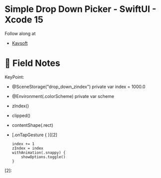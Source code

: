 # Simple Drop Down Picker - SwiftUI - Xcode 15

Follow along at 
- [Kavsoft][1]

# 📒 Field Notes

KeyPoint:
- @SceneStorage("drop_down_zindex") private var index = 1000.0
- @Environment(\.colorScheme) private var scheme
- zIndex()
- clipped()
- contentShape(.rect)
- [.onTapGesture { }][2]

      index += 1
      zIndex = index
      withAnimation(.snappy) {
          showOptions.toggle()
      }

                
 
 


[1]: https://www.youtube.com/watch?v=1g2OymIXtPY
[2]: 
